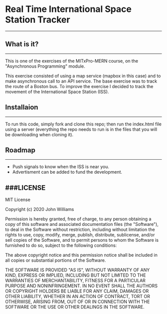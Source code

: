 # Real Time International Space Station Tracker

---

## What is it?

---

This is one of the exercises of the MITxPro-MERN course, on the "Asynchronous Programming" module.

This exercise consisted of using a map service (mapbox in this case) and to make asynchronous call to an API service. The base exercise was to track the route of a Boston bus. To improve the exercise I decided to track the movement of the International Space Station (ISS).

## Installaion

---

To run this code, simply fork and clone this repo; then run the index.html file using a server (everything the repo needs to run is in the files that you will be downloading when cloning it).

## Roadmap

---

- Push signals to know when the ISS is near you.
- Advertisment can be added to fund the development.

## ###LICENSE

MIT License

Copyright (c) 2020 John Williams

Permission is hereby granted, free of charge, to any person obtaining a copy
of this software and associated documentation files (the "Software"), to deal
in the Software without restriction, including without limitation the rights
to use, copy, modify, merge, publish, distribute, sublicense, and/or sell
copies of the Software, and to permit persons to whom the Software is
furnished to do so, subject to the following conditions:

The above copyright notice and this permission notice shall be included in all
copies or substantial portions of the Software.

THE SOFTWARE IS PROVIDED "AS IS", WITHOUT WARRANTY OF ANY KIND, EXPRESS OR
IMPLIED, INCLUDING BUT NOT LIMITED TO THE WARRANTIES OF MERCHANTABILITY,
FITNESS FOR A PARTICULAR PURPOSE AND NONINFRINGEMENT. IN NO EVENT SHALL THE
AUTHORS OR COPYRIGHT HOLDERS BE LIABLE FOR ANY CLAIM, DAMAGES OR OTHER
LIABILITY, WHETHER IN AN ACTION OF CONTRACT, TORT OR OTHERWISE, ARISING FROM,
OUT OF OR IN CONNECTION WITH THE SOFTWARE OR THE USE OR OTHER DEALINGS IN THE
SOFTWARE.
